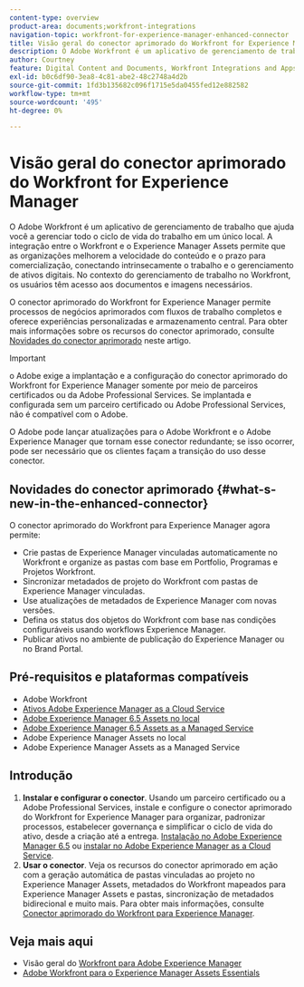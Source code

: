 ```yaml
---
content-type: overview
product-area: documents;workfront-integrations
navigation-topic: workfront-for-experience-manager-enhanced-connector
title: Visão geral do conector aprimorado do Workfront for Experience Manager
description: O Adobe Workfront é um aplicativo de gerenciamento de trabalho que ajuda você a gerenciar todo o ciclo de vida do trabalho em um único local. A integração entre o Workfront e o Experience Manager Assets permite que as organizações melhorem a velocidade do conteúdo e o prazo para comercialização, conectando intrinsecamente o trabalho e o gerenciamento de ativos digitais. No contexto do gerenciamento de trabalho no Workfront, os usuários têm acesso aos documentos e imagens necessários.
author: Courtney
feature: Digital Content and Documents, Workfront Integrations and Apps
exl-id: b0c6df90-3ea8-4c81-abe2-48c2748a4d2b
source-git-commit: 1fd3b135682c096f1715e5da0455fed12e882582
workflow-type: tm+mt
source-wordcount: '495'
ht-degree: 0%

---
```


# Visão geral do conector aprimorado do Workfront for Experience Manager

<!-- Audited: 01/2024 -->

O Adobe Workfront é um aplicativo de gerenciamento de trabalho que ajuda você a gerenciar todo o ciclo de vida do trabalho em um único local. A integração entre o Workfront e o Experience Manager Assets permite que as organizações melhorem a velocidade do conteúdo e o prazo para comercialização, conectando intrinsecamente o trabalho e o gerenciamento de ativos digitais. No contexto do gerenciamento de trabalho no Workfront, os usuários têm acesso aos documentos e imagens necessários.

O conector aprimorado do Workfront for Experience Manager permite processos de negócios aprimorados com fluxos de trabalho completos e oferece experiências personalizadas e armazenamento central. Para obter mais informações sobre os recursos do conector aprimorado, consulte [Novidades do conector aprimorado](#what-s-new-in-the-enhanced-connector) neste artigo.

>[!IMPORTANT]
>
>o Adobe exige a implantação e a configuração do conector aprimorado do Workfront for Experience Manager somente por meio de parceiros certificados ou da Adobe Professional Services. Se implantada e configurada sem um parceiro certificado ou Adobe Professional Services, não é compatível com o Adobe.
>
>O Adobe pode lançar atualizações para o Adobe Workfront e o Adobe Experience Manager que tornam esse conector redundante; se isso ocorrer, pode ser necessário que os clientes façam a transição do uso desse conector.

## Novidades do conector aprimorado {#what-s-new-in-the-enhanced-connector}

O conector aprimorado do Workfront para Experience Manager agora permite:

* Crie pastas de Experience Manager vinculadas automaticamente no Workfront e organize as pastas com base em Portfolio, Programas e Projetos Workfront.
* Sincronizar metadados de projeto do Workfront com pastas de Experience Manager vinculadas.
* Use atualizações de metadados de Experience Manager com novas versões.
* Defina os status dos objetos do Workfront com base nas condições configuráveis usando workflows Experience Manager.
* Publicar ativos no ambiente de publicação do Experience Manager ou no Brand Portal.

## Pré-requisitos e plataformas compatíveis

* Adobe Workfront
* [Ativos Adobe Experience Manager as a Cloud Service](https://helpx.adobe.com/legal/product-descriptions/adobe-experience-manager-cloud-service.html)
* [Adobe Experience Manager 6.5 Assets no local](https://helpx.adobe.com/legal/product-descriptions/adobe-experience-manager-on-premise.html)
* [Adobe Experience Manager 6.5 Assets as a Managed Service](https://helpx.adobe.com/legal/product-descriptions/adobe-experience-manager-managed-services.html)
* Adobe Experience Manager Assets no local
* Adobe Experience Manager Assets as a Managed Service

## Introdução

1. **Instalar e configurar o conector**. Usando um parceiro certificado ou a Adobe Professional Services, instale e configure o conector aprimorado do Workfront for Experience Manager para organizar, padronizar processos, estabelecer governança e simplificar o ciclo de vida do ativo, desde a criação até a entrega. [Instalação no Adobe Experience Manager 6.5](https://experienceleague.adobe.com/docs/experience-manager-65/assets/integrations/workfront-integrations.html) ou [instalar no Adobe Experience Manager as a Cloud Service](https://experienceleague.adobe.com/docs/experience-manager-cloud-service/assets/integrations/workfront-connector-install.html).
1. **Usar o conector**. Veja os recursos do conector aprimorado em ação com a geração automática de pastas vinculadas ao projeto no Experience Manager Assets, metadados do Workfront mapeados para Experience Manager Assets e pastas, sincronização de metadados bidirecional e muito mais. Para obter mais informações, consulte [Conector aprimorado do Workfront para Experience Manager](../../../documents/workfront-and-experience-manager-integrations/workfront-for-experience-manager-enhanced-connector/workfront-for-aem-enhanced-connector.md).

## Veja mais aqui

* Visão geral do [Workfront para Adobe Experience Manager](https://www.workfront.com/integrations/adobe/experience-manager)
* [Adobe Workfront para o Experience Manager Assets Essentials](../../../documents/adobe-workfront-for-experience-manager-assets-essentials/workfront-for-aem-asset-essentials.md)
